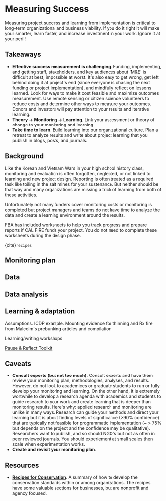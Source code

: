 # Measuring Success
Measuring project success and learning from implementation is critical to long-term organizational and business viability. If you do it right it will make your smarter, learn faster, and increase investment in your work. Ignore it at your peril!

## Takeaways
- **Effective success measurement is challenging**. Funding, implementing, and getting staff, stakeholders, and key audiences about 'M&E' is difficult at best, impossible at worst. It's also easy to get wrong, get left behind doing it at project's end (since everyone is chasing the next funding or project implementation), and mindfully reflect on lessons learned. Look for ways to make it cost feasible and maximize outcomes measurement.  Use remote sensing or citizen science volunteers to reduce costs and determine other ways to measure your outcomes. Donors and investors will pay attention to your results and iterative learning.
- **Theory -> Monitoring -> Learning**. Link your assessment or theory of change to your monitoring and learning
- **Take time to learn**. Build learning into our organizational culture. Plan a retreat to analyze results and write about project learning that you publish in blogs, posts, and journals.

## Background
Like the Korean and Vietnam Wars in your high school history class, monitoring and evaluation is often forgotten, neglected, or not linked to learning and new project design. Reporting is often treated as a required task like toiling in the salt mines for your sustenance. But neither should be that way and many organizations are missing a trick of learning from both of these activities. 

Unfortunately not many funders cover monitoring costs or monitoring is completed but project managers and teams do not have time to analyze the data and create a learning environment around the results.

FBA has included worksheets to help you track progress and prepare reports if CAL FIRE funds your project. You do not need to complete these worksheets during the design phase.

{cite}`recipes`

## Monitoring plan

## Data

## Data analysis

## Learning & adaptation
Assumptions. ICDP example. Mounting evidence for thinning and Rx fire from Malcolm's prebunking articles and compilation

Learning/writing workshops

[Pause & Reflect Toolkit](https://biodiversitylinks.org/library/resources/pause-and-reflect-toolkit.pdf/view)


## Caveats
- **Consult experts (but not too much)**. Consult experts and have them review your monitoring plan, methodologies, analyses, and results. However, do not look to academices or graduate students to run or fully develop your monitoring and learning. On the other hand, it is extremely wortwhile to develop a research agenda with academics and students to guide research to your work and create learning that is deeper than monitoring results. Here's why: applied research and monitoring are unlike in many ways. Research can guide your methods and direct your learning but it is about finding levels of significance (>90% confidence) that are typically not feasible for programmatic implementation (~ > 75% but depends on the project and the confidence may be qualitative). Researchers want to publish, and so should NGO's but not as often in peer reviewed journals. You should experiement at small scales then scale when experimentation works. 
- **Create and revisit your monitoring plan**. 

## Resources
- **[Recipes for Conservation](http://gg.gg/1anhaa)**. A summary of how to develop the conservation standards within or among organizations. The recipes have some valuable sections for businesses, but are nonprofit and agency focused.